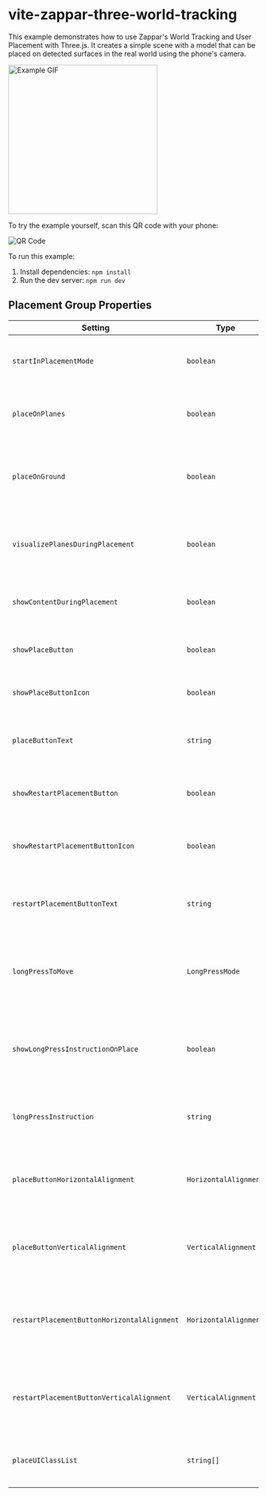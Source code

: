 # vite-zappar-three-world-tracking

This example demonstrates how to use Zappar's World Tracking and User Placement with Three.js. It creates a simple scene with a model that can be placed on detected surfaces in the real world using the phone's camera.

<img src="docs/media/demo.gif" width="300" alt="Example GIF">

To try the example yourself, scan this QR code with your phone:

![QR Code](/docs/media/qrcode.png)

To run this example:

1. Install dependencies: `npm install`
2. Run the dev server: `npm run dev`

## Placement Group Properties

| Setting                                     | Type                  | Default Value                | Description                                                                        |
| ------------------------------------------- | --------------------- | ---------------------------- | ---------------------------------------------------------------------------------- |
| `startInPlacementMode`                      | `boolean`             | `false`                      | If `true`, the placement UI will start showing on launch.                          |
| `placeOnPlanes`                             | `boolean`             | `true`                       | If `true`, placement will occur on detected planes.                                |
| `placeOnGround`                             | `boolean`             | `false`                      | If `true`, placement will occur on the ground anchor, if found.                    |
| `visualizePlanesDuringPlacement`            | `boolean`             | `true`                       | If `true`, detected planes are visualized during placement.                        |
| `showContentDuringPlacement`                | `boolean`             | `true`                       | If `true`, the object will be visible while placing.                               |
| `showPlaceButton`                           | `boolean`             | `true`                       | If `true`, the place button is shown.                                              |
| `showPlaceButtonIcon`                       | `boolean`             | `true`                       | If `true`, the place button icon is shown.                                         |
| `placeButtonText`                           | `string`              | `""`                         | The text displayed on the place button.                                            |
| `showRestartPlacementButton`                | `boolean`             | `true`                       | If `true`, the restart placement button is shown.                                  |
| `showRestartPlacementButtonIcon`            | `boolean`             | `true`                       | If `true`, the restart placement button icon is shown.                             |
| `restartPlacementButtonText`                | `string`              | `""`                         | The text displayed on the restart placement button.                                |
| `longPressToMove`                           | `LongPressMode`       | `LongPressMode.none`         | Defines behavior of long press, supports `none`, `toggle`, and `hold`.             |
| `showLongPressInstructionOnPlace`           | `boolean`             | `false`                      | If `true`, show an instruction for how to move the object when place first occurs. |
| `longPressInstruction`                      | `string`              | `"Tap and hold to move"`     | Instruction message shown at the initial placement.                                |
| `placeButtonHorizontalAlignment`            | `HorizontalAlignment` | `HorizontalAlignment.center` | Horizontal alignment of the place button. `left`, `center`, `right`.               |
| `placeButtonVerticalAlignment`              | `VerticalAlignment`   | `VerticalAlignment.bottom`   | Vertical alignment of the place button. `top`, `center`, `bottom`.                 |
| `restartPlacementButtonHorizontalAlignment` | `HorizontalAlignment` | `HorizontalAlignment.left`   | Horizontal alignment of the restart button. `left`, `center`, `right`.             |
| `restartPlacementButtonVerticalAlignment`   | `VerticalAlignment`   | `VerticalAlignment.bottom`   | Vertical alignment of the restart button. `top`, `center`, `bottom`.               |
| `placeUIClassList`                          | `string[]`            | `["zappar-three-place-ui"]`  | Additional CSS classes for the place UI.                                           |
